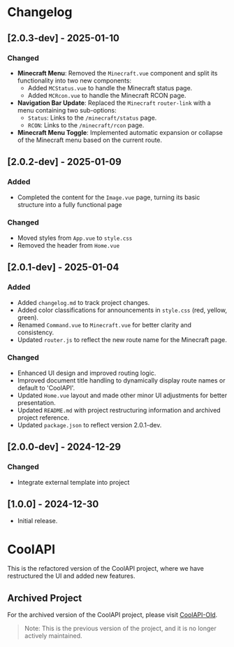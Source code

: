 # Changelog

## [2.0.3-dev] - 2025-01-10

### Changed
- **Minecraft Menu**: Removed the `Minecraft.vue` component and split its functionality into two new components:
  - Added `MCStatus.vue` to handle the Minecraft status page.
  - Added `MCRcon.vue` to handle the Minecraft RCON page.
- **Navigation Bar Update**: Replaced the `Minecraft` `router-link` with a menu containing two sub-options:
  - `Status`: Links to the `/minecraft/status` page.
  - `RCON`: Links to the `/minecraft/rcon` page.
- **Minecraft Menu Toggle**: Implemented automatic expansion or collapse of the Minecraft menu based on the current route.


## [2.0.2-dev] - 2025-01-09
### Added
- Completed the content for the `Image.vue` page, turning its basic structure into a fully functional page

### Changed
- Moved styles from `App.vue` to `style.css`
- Removed the header from `Home.vue`


## [2.0.1-dev] - 2025-01-04
### Added
- Added `changelog.md` to track project changes.
- Added color classifications for announcements in `style.css` (red, yellow, green).
- Renamed `Command.vue` to `Minecraft.vue` for better clarity and consistency.
- Updated `router.js` to reflect the new route name for the Minecraft page.

### Changed
- Enhanced UI design and improved routing logic.
- Improved document title handling to dynamically display route names or default to 'CoolAPI'.
- Updated `Home.vue` layout and made other minor UI adjustments for better presentation.
- Updated `README.md` with project restructuring information and archived project reference.
- Updated `package.json` to reflect version 2.0.1-dev.


## [2.0.0-dev] - 2024-12-29
### Changed
- Integrate external template into project


## [1.0.0] - 2024-12-30
- Initial release.


# CoolAPI

This is the refactored version of the CoolAPI project, where we have restructured the UI and added new features.

## Archived Project

For the archived version of the CoolAPI project, please visit [CoolAPI-Old](https://github.com/redbean0721/CoolAPI-archive).

> Note: This is the previous version of the project, and it is no longer actively maintained.

